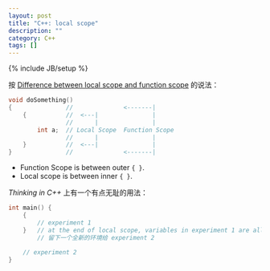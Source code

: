 ```yaml
---
layout: post
title: "C++: local scope"
description: ""
category: C++
tags: []
---
```

{% include JB/setup %}

按 [Difference between local scope and function scope](http://stackoverflow.com/a/7933839) 的说法：

```cpp
void doSomething()
{				//				<-------|
	{			//	<---|				| 
				//		|				|
		int a;	// Local Scope	Function Scope
				//		|				|
	}			//	<---|				| 
}				//				<-------|
```

- Function Scope is between outer `{ }`.
- Local scope is between inner `{ }`.

_Thinking in C++_ 上有一个有点无耻的用法：

```cpp
int main() {
	{
		// experiment 1
	}	// at the end of local scope, variables in experiment 1 are all destructed
		// 留下一个全新的环境给 experiment 2
	
	// experiment 2
}
```
